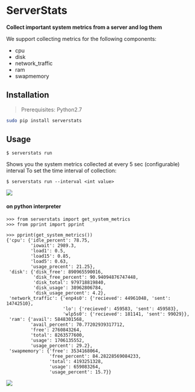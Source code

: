 
# ServerStats
**Collect important system metrics from a server and log them**

We support collecting metrics for the following components:
* cpu
* disk
* network_traffic
* ram
* swapmemory

## Installation
> Prerequisites: Python2.7

```bash
sudo pip install serverstats
```

## Usage
```
$ serverstats run
```
Shows you the system metrics collected at every 5 sec (configurable) interval
To set the time interval of collection:
```
$ serverstats run --interval <int value>
```
![](https://i.imgur.com/SattCdR.gif)

#### on python interpreter


```
>>> from serverstats import get_system_metrics
>>> from pprint import pprint

>>> pprint(get_system_metrics())
{'cpu': {'idle_percent': 78.75,
         'iowait': 2989.3,
         'load1': 0.5,
         'load15': 0.85,
         'load5': 0.63,
         'usage_precent': 21.25},
 'disk': {'disk_free': 890965590016,
          'disk_free_percent': 90.94094876747448,
          'disk_total': 979718819840,
          'disk_usage': 38962806784,
          'disk_usage_percent': 4.2},
 'network_traffic': {'enp4s0': {'recieved': 44961048, 'sent': 14742510},
                     'lo': {'recieved': 459583, 'sent': 459583},
                     'wlp5s0': {'recieved': 181141, 'sent': 99029}},
 'ram': {'avail': 5848301568,
         'avail_percent': 70.77202939317712,
         'free': 2760843264,
         'total': 8263577600,
         'usage': 1706135552,
         'usage_percent': 29.2},
 'swapmemory': {'free': 3534168064,
                'free_percent': 84.28228569084233,
                'total': 4193251328,
                'usage': 659083264,
                'usage_percent': 15.7}}
```
![](https://i.imgur.com/srfpubK.gif)


